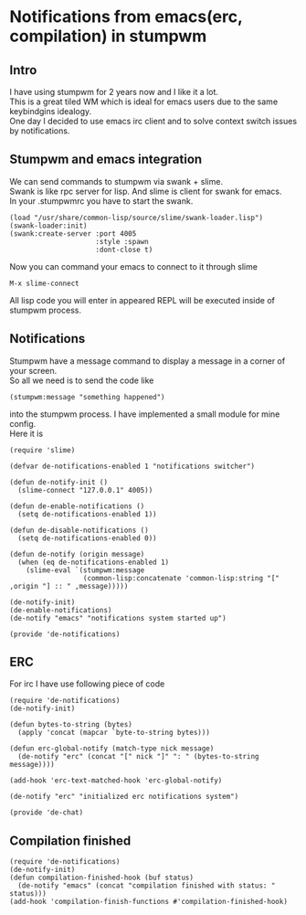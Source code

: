# Notifications from emacs(erc, compilation) in stumpwm #
## Intro ##
I have using stumpwm for 2 years now and I like it a lot.  
This is a great tiled WM which is ideal for emacs users due to the same keybindgins idealogy.  
One day I decided to use emacs irc client and to solve context switch issues by notifications.  

## Stumpwm and emacs integration ##
We can send commands to stumpwm via swank + slime.  
Swank is like rpc server for lisp. And slime is client for swank for emacs.  
In your .stumpwmrc you have to start the swank.

    (load "/usr/share/common-lisp/source/slime/swank-loader.lisp")
    (swank-loader:init)
    (swank:create-server :port 4005
                         :style :spawn
                         :dont-close t)

Now you can command your emacs to connect to it through slime

    M-x slime-connect

All lisp code you will enter in appeared REPL will be executed inside of stumpwm process.

## Notifications ##
Stumpwm have a message command to display a message in a corner of your screen.  
So all we need is to send the code like

    (stumpwm:message "something happened")

into the stumpwm process.
I have implemented a small module for mine config.  
Here it is

    (require 'slime)
    
    (defvar de-notifications-enabled 1 "notifications switcher")
    
    (defun de-notify-init ()
      (slime-connect "127.0.0.1" 4005))
    
    (defun de-enable-notifications ()
      (setq de-notifications-enabled 1))
    
    (defun de-disable-notifications ()
      (setq de-notifications-enabled 0))
    
    (defun de-notify (origin message)
      (when (eq de-notifications-enabled 1)
        (slime-eval `(stumpwm:message 
                      (common-lisp:concatenate 'common-lisp:string "[" ,origin "] :: " ,message)))))
    
    (de-notify-init)
    (de-enable-notifications)
    (de-notify "emacs" "notifications system started up")
    
    (provide 'de-notifications)


## ERC ##
For irc I have use following piece of code

    (require 'de-notifications)
    (de-notify-init)
    
    (defun bytes-to-string (bytes)
      (apply 'concat (mapcar `byte-to-string bytes)))
    
    (defun erc-global-notify (match-type nick message)
      (de-notify "erc" (concat "[" nick "]" ": " (bytes-to-string message))))
    
    (add-hook 'erc-text-matched-hook 'erc-global-notify)
    
    (de-notify "erc" "initialized erc notifications system")
    
    (provide 'de-chat)

## Compilation finished ##

    (require 'de-notifications)
    (de-notify-init)
    (defun compilation-finished-hook (buf status)
      (de-notify "emacs" (concat "compilation finished with status: " status)))
    (add-hook 'compilation-finish-functions #'compilation-finished-hook)
